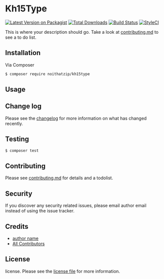 # Kh15Type

[![Latest Version on Packagist][ico-version]][link-packagist]
[![Total Downloads][ico-downloads]][link-downloads]
[![Build Status][ico-travis]][link-travis]
[![StyleCI][ico-styleci]][link-styleci]

This is where your description should go. Take a look at [contributing.md](contributing.md) to see a to do list.

## Installation

Via Composer

``` bash
$ composer require noithatzip/kh15type
```

## Usage

## Change log

Please see the [changelog](changelog.md) for more information on what has changed recently.

## Testing

``` bash
$ composer test
```

## Contributing

Please see [contributing.md](contributing.md) for details and a todolist.

## Security

If you discover any security related issues, please email author email instead of using the issue tracker.

## Credits

- [author name][link-author]
- [All Contributors][link-contributors]

## License

license. Please see the [license file](license.md) for more information.

[ico-version]: https://img.shields.io/packagist/v/noithatzip/kh15type.svg?style=flat-square
[ico-downloads]: https://img.shields.io/packagist/dt/noithatzip/kh15type.svg?style=flat-square
[ico-travis]: https://img.shields.io/travis/noithatzip/kh15type/master.svg?style=flat-square
[ico-styleci]: https://styleci.io/repos/12345678/shield

[link-packagist]: https://packagist.org/packages/noithatzip/kh15type
[link-downloads]: https://packagist.org/packages/noithatzip/kh15type
[link-travis]: https://travis-ci.org/noithatzip/kh15type
[link-styleci]: https://styleci.io/repos/12345678
[link-author]: https://github.com/noithatzip
[link-contributors]: ../../contributors
